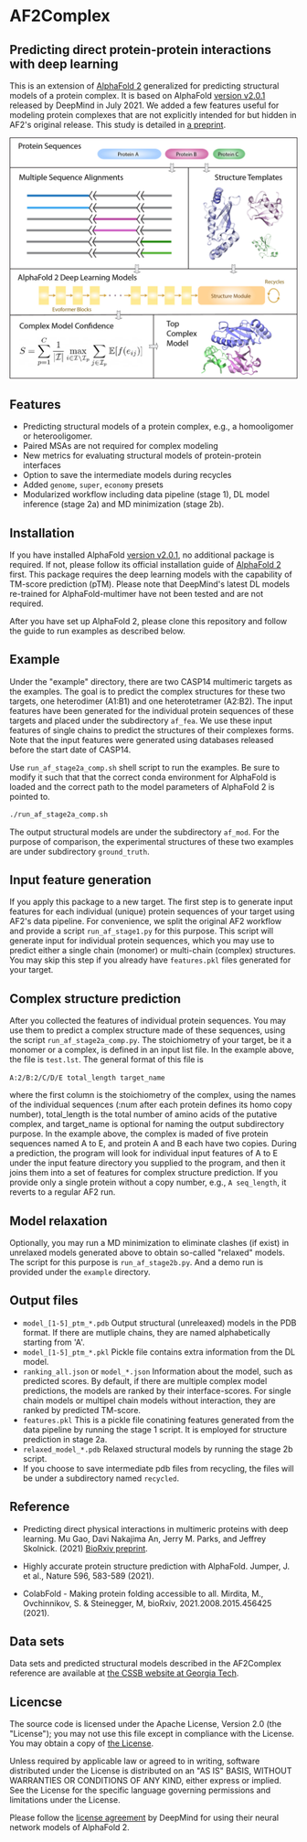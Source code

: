# AF2Complex
## Predicting direct protein-protein interactions with deep learning

This is an extension of [AlphaFold 2](https://github.com/deepmind/alphafold) generalized for 
predicting structural models of a protein complex. It is based on AlphaFold [version v2.0.1](https://github.com/deepmind/alphafold/releases/tag/v2.0.1) 
released by DeepMind in July 2021. We added a few features useful for modeling protein complexes 
that are not explicitly intended for but hidden in AF2's original release. This study
is detailed in [a preprint](https://www.biorxiv.org/content/10.1101/2021.11.09.467949v1).

<img src="image/af2complex_overview.jpg" alt="AF2Complex Overview" width="800"/>

## Features

- Predicting structural models of a protein complex, e.g., a homooligomer or heterooligomer.
- Paired MSAs are not required for complex modeling
- New metrics for evaluating structural models of protein-protein interfaces
- Option to save the intermediate models during recycles
- Added `genome`, `super`, `economy` presets
- Modularized workflow including data pipeline (stage 1), DL model 
inference (stage 2a) and MD minimization (stage 2b).

## Installation

If you have installed AlphaFold [version v2.0.1](https://github.com/deepmind/alphafold/releases/tag/v2.0.1), 
no additional package is required. If not, please follow its official installation guide of 
[AlphaFold 2](https://github.com/deepmind/alphafold) first. This package requires the deep learning 
models with the capability of TM-score prediction (pTM). Please note that DeepMind's latest 
DL models re-trained for AlphaFold-multimer have not been tested and are not required.

After you have set up AlphaFold 2, please clone this repository and follow the guide to
run examples as described below.

## Example

Under the "example" directory, there are two CASP14 multimeric targets as the examples. 
The goal is to predict the complex structures for these two targets,
one heterodimer (A1:B1) and one heterotetramer (A2:B2). The input features have been
generated for the individual protein sequences of these targets and placed under the
subdirectory `af_fea`. We use these input features of single chains to predict the 
structures of their complexes forms. Note that the input features were generated using 
databases released before the start date of CASP14.

Use `run_af_stage2a_comp.sh` shell script to run the examples. Be sure to modify it 
such that that the correct conda environment for AlphaFold is loaded and the correct 
path to the model parameters of AlphaFold 2 is pointed to.

```sh
./run_af_stage2a_comp.sh
```

The output structural models are under the subdirectory `af_mod`. For the purpose of comparison, 
the experimental structures of these two examples are under subdirectory `ground_truth`.

## Input feature generation
If you apply this package to a new target. The first step is to generate input features for
each individual (unique) protein sequences of your target using AF2's data pipeline. For
convenience, we split the original AF2 workflow and provide a script ```run_af_stage1.py```
for this purpose. This script will generate input for individual protein sequences, which 
you may use to predict either a single chain (monomer) or multi-chain (complex) structures.
You may skip this step if you already have `features.pkl` files generated for your target.

## Complex structure prediction
After you collected the features of individual protein sequences. You may use them to
predict a complex structure made of these sequences, using the script ```run_af_stage2a_comp.py```.
The stoichiometry of your target, be it a monomer or a complex, is defined in an input list 
file. In the example above, the file is `test.lst`. The general format of this file is 

`A:2/B:2/C/D/E total_length target_name`

where the first column is the stoichiometry of the complex, using the names of the individual
sequences (:num after each protein defines its homo copy number), total_length is the total number of amino 
acids of the putative complex, and target_name is optional for naming the output subdirectory 
purpose. In the example above, the complex is maded of five protein sequences named A to E, and
protein A and B each have two copies. During a prediction, the program will look for individual 
input features of A to E under the input feature directory you supplied to the program, and then
it joins them into a set of features for complex structure prediction. If you provide only a single 
protein without a copy number, e.g., `A seq_length`, it reverts to a regular AF2 run.

## Model relaxation
Optionally, you may run a MD minimization to eliminate clashes (if exist) in unrelaxed
models generated above to obtain so-called "relaxed" models. The script for this purpose
is ```run_af_stage2b.py```. And a demo run is provided under the `example` directory. 

## Output files
- `model_[1-5]_ptm_*.pdb`  Output structural (unreleaxed) models in the PDB format. 
   If there are mutliple chains, they are named alphabetically starting from 'A'.
- `model_[1-5]_ptm_*.pkl`  Pickle file contains extra information from the DL model.
- `ranking_all.json` or `model_*.json` Information about the model, such as predicted scores.
  By default, if there are multiple complex model predictions, the models are ranked by 
  their interface-scores. For single chain models or multipel chain models without interaction, 
  they are ranked by predicted TM-score.
- `features.pkl` This is a pickle file conatining features generated from the data pipeline 
  by running the stage 1 script. It is employed for structure prediction in stage 2a. 
- `relaxed_model_*.pdb` Relaxed structural models by running the stage 2b script.
- If you choose to save intermediate pdb files from recycling, the files will be under
 a subdirectory named `recycled`.


## Reference
- Predicting direct physical interactions in multimeric proteins with deep learning.
Mu Gao, Davi Nakajima An, Jerry M. Parks, and Jeffrey Skolnick. (2021)
[BioRxiv preprint](https://www.biorxiv.org/content/10.1101/2021.11.09.467949v1).

- Highly accurate protein structure prediction with AlphaFold.
Jumper, J. et al., Nature 596, 583-589  (2021).

- ColabFold - Making protein folding accessible to all. Mirdita, M., Ovchinnikov, S. & Steinegger, M, bioRxiv, 2021.2008.2015.456425  (2021).

## Data sets
Data sets and predicted structural models described in the AF2Complex reference are 
available at [the CSSB website at Georgia Tech](https://sites.gatech.edu/cssb/af2complex/).

## Licencse

The source code is licensed under the Apache License, Version 2.0 (the "License"); you may not use this file except in compliance with the License. You may obtain a copy of [the License](https://www.apache.org/licenses/LICENSE-2.0).

Unless required by applicable law or agreed to in writing, software distributed under the License is distributed on an "AS IS" BASIS, WITHOUT WARRANTIES OR CONDITIONS OF ANY KIND, either express or implied. See the License for the specific language governing permissions and limitations under the License.

Please follow the [license agreement](https://github.com/deepmind/alphafold#model-parameters-license) by DeepMind for using their neural network models of AlphaFold 2.
